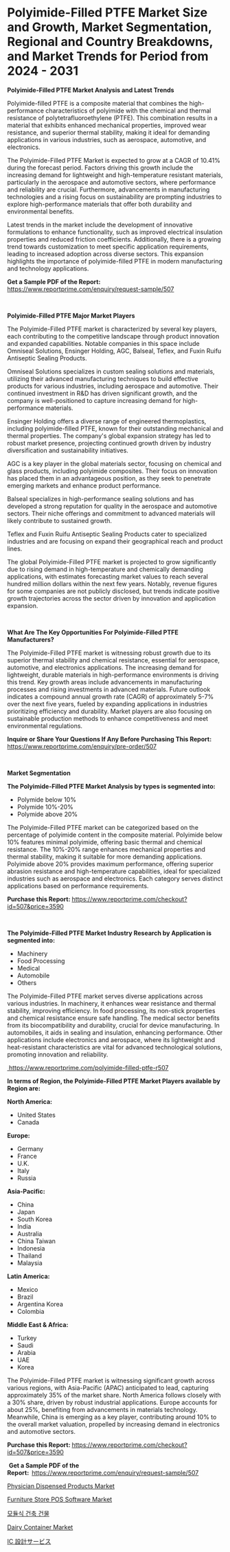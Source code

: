 <p><h1>Polyimide-Filled PTFE Market Size and Growth, Market Segmentation, Regional and Country Breakdowns, and Market Trends for Period from 2024 -  2031</h1></p><p><strong>Polyimide-Filled PTFE Market Analysis and Latest Trends</strong></p>
<p><p>Polyimide-filled PTFE is a composite material that combines the high-performance characteristics of polyimide with the chemical and thermal resistance of polytetrafluoroethylene (PTFE). This combination results in a material that exhibits enhanced mechanical properties, improved wear resistance, and superior thermal stability, making it ideal for demanding applications in various industries, such as aerospace, automotive, and electronics.</p><p>The Polyimide-Filled PTFE Market is expected to grow at a CAGR of 10.41% during the forecast period. Factors driving this growth include the increasing demand for lightweight and high-temperature resistant materials, particularly in the aerospace and automotive sectors, where performance and reliability are crucial. Furthermore, advancements in manufacturing technologies and a rising focus on sustainability are prompting industries to explore high-performance materials that offer both durability and environmental benefits.</p><p>Latest trends in the market include the development of innovative formulations to enhance functionality, such as improved electrical insulation properties and reduced friction coefficients. Additionally, there is a growing trend towards customization to meet specific application requirements, leading to increased adoption across diverse sectors. This expansion highlights the importance of polyimide-filled PTFE in modern manufacturing and technology applications.</p></p>
<p><strong>Get a Sample PDF of the Report:&nbsp;</strong> <a href="https://www.reportprime.com/enquiry/request-sample/507">https://www.reportprime.com/enquiry/request-sample/507</a></p>
<p>&nbsp;</p>
<p><strong>Polyimide-Filled PTFE Major Market Players</strong></p>
<p><p>The Polyimide-Filled PTFE market is characterized by several key players, each contributing to the competitive landscape through product innovation and expanded capabilities. Notable companies in this space include Omniseal Solutions, Ensinger Holding, AGC, Balseal, Teflex, and Fuxin Ruifu Antiseptic Sealing Products.</p><p>Omniseal Solutions specializes in custom sealing solutions and materials, utilizing their advanced manufacturing techniques to build effective products for various industries, including aerospace and automotive. Their continued investment in R&D has driven significant growth, and the company is well-positioned to capture increasing demand for high-performance materials.</p><p>Ensinger Holding offers a diverse range of engineered thermoplastics, including polyimide-filled PTFE, known for their outstanding mechanical and thermal properties. The company's global expansion strategy has led to robust market presence, projecting continued growth driven by industry diversification and sustainability initiatives.</p><p>AGC is a key player in the global materials sector, focusing on chemical and glass products, including polyimide composites. Their focus on innovation has placed them in an advantageous position, as they seek to penetrate emerging markets and enhance product performance.</p><p>Balseal specializes in high-performance sealing solutions and has developed a strong reputation for quality in the aerospace and automotive sectors. Their niche offerings and commitment to advanced materials will likely contribute to sustained growth.</p><p>Teflex and Fuxin Ruifu Antiseptic Sealing Products cater to specialized industries and are focusing on expand their geographical reach and product lines.</p><p>The global Polyimide-Filled PTFE market is projected to grow significantly due to rising demand in high-temperature and chemically demanding applications, with estimates forecasting market values to reach several hundred million dollars within the next few years. Notably, revenue figures for some companies are not publicly disclosed, but trends indicate positive growth trajectories across the sector driven by innovation and application expansion.</p></p>
<p>&nbsp;</p>
<p><strong>What Are The Key Opportunities For Polyimide-Filled PTFE Manufacturers?</strong></p>
<p><p>The Polyimide-Filled PTFE market is witnessing robust growth due to its superior thermal stability and chemical resistance, essential for aerospace, automotive, and electronics applications. The increasing demand for lightweight, durable materials in high-performance environments is driving this trend. Key growth areas include advancements in manufacturing processes and rising investments in advanced materials. Future outlook indicates a compound annual growth rate (CAGR) of approximately 5-7% over the next five years, fueled by expanding applications in industries prioritizing efficiency and durability. Market players are also focusing on sustainable production methods to enhance competitiveness and meet environmental regulations.</p></p>
<p><strong>Inquire or Share Your Questions If Any Before Purchasing This Report:</strong> <a href="https://www.reportprime.com/enquiry/pre-order/507">https://www.reportprime.com/enquiry/pre-order/507</a></p>
<p>&nbsp;</p>
<p><strong>Market Segmentation</strong></p>
<p><strong>The Polyimide-Filled PTFE Market Analysis by types is segmented into:</strong></p>
<p><ul><li>Polymide below 10%</li><li>Polymide 10%-20%</li><li>Polymide above 20%</li></ul></p>
<p><p>The Polyimide-Filled PTFE market can be categorized based on the percentage of polyimide content in the composite material. Polyimide below 10% features minimal polyimide, offering basic thermal and chemical resistance. The 10%-20% range enhances mechanical properties and thermal stability, making it suitable for more demanding applications. Polyimide above 20% provides maximum performance, offering superior abrasion resistance and high-temperature capabilities, ideal for specialized industries such as aerospace and electronics. Each category serves distinct applications based on performance requirements.</p></p>
<p><strong>Purchase this Report:&nbsp;</strong><a href="https://www.reportprime.com/checkout?id=507&price=3590">https://www.reportprime.com/checkout?id=507&price=3590</a></p>
<p>&nbsp;</p>
<p><strong>The Polyimide-Filled PTFE Market Industry Research by Application is segmented into:</strong></p>
<p><ul><li>Machinery</li><li>Food Processing</li><li>Medical</li><li>Automobile</li><li>Others</li></ul></p>
<p><p>The Polyimide-Filled PTFE market serves diverse applications across various industries. In machinery, it enhances wear resistance and thermal stability, improving efficiency. In food processing, its non-stick properties and chemical resistance ensure safe handling. The medical sector benefits from its biocompatibility and durability, crucial for device manufacturing. In automobiles, it aids in sealing and insulation, enhancing performance. Other applications include electronics and aerospace, where its lightweight and heat-resistant characteristics are vital for advanced technological solutions, promoting innovation and reliability.</p></p>
<p><a href="https://www.reportprime.com/polyimide-filled-ptfe-r507">&nbsp;https://www.reportprime.com/polyimide-filled-ptfe-r507</a></p>
<p><strong>In terms of Region, the Polyimide-Filled PTFE Market Players available by Region are:</strong></p>
<p>
    <p> <strong> North America: </strong>
        <ul>
            <li>United States</li>
            <li>Canada</li>
        </ul>
        </p> 
    <p> <strong> Europe: </strong>
        <ul>
            <li>Germany</li>
            <li>France</li>
            <li>U.K.</li>
            <li>Italy</li>
            <li>Russia</li>
        </ul>
        </p> 
    <p> <strong> Asia-Pacific: </strong>
        <ul>
            <li>China</li>
            <li>Japan</li>
            <li>South Korea</li>
            <li>India</li>
            <li>Australia</li>
            <li>China Taiwan</li>
            <li>Indonesia</li>
            <li>Thailand</li>
            <li>Malaysia</li>
        </ul>
        </p> 
    <p> <strong> Latin America: </strong>
        <ul>
            <li>Mexico</li>
            <li>Brazil</li>
            <li>Argentina Korea</li>
            <li>Colombia</li>
        </ul>
        </p> 
    <p> <strong> Middle East & Africa: </strong>
        <ul>
            <li>Turkey</li>
            <li>Saudi</li>
            <li>Arabia</li>
            <li>UAE</li>
            <li>Korea</li>
        </ul>
    </p>
    </p>
<p><p>The Polyimide-Filled PTFE market is witnessing significant growth across various regions, with Asia-Pacific (APAC) anticipated to lead, capturing approximately 35% of the market share. North America follows closely with a 30% share, driven by robust industrial applications. Europe accounts for about 25%, benefiting from advancements in materials technology. Meanwhile, China is emerging as a key player, contributing around 10% to the overall market valuation, propelled by increasing demand in electronics and automotive sectors.</p></p>
<p><strong>Purchase this Report: </strong><a href="https://www.reportprime.com/checkout?id=507&price=3590">https://www.reportprime.com/checkout?id=507&price=3590</a></p>
<p>&nbsp;<strong>Get a Sample PDF of the Report:&nbsp;&nbsp;</strong><a href="https://www.reportprime.com/enquiry/request-sample/507">https://www.reportprime.com/enquiry/request-sample/507</a></p>
<p><strong></strong></p>
<p><p><a href="https://issuu.com/reportprime-2/docs/physician-dispensed-products-market_dcd686c9c6ea00">Physician Dispensed Products Market</a></p><p><a href="https://medium.com/@dinoziemann2023/furniture-store-pos-software-market-industry-trends-and-forecast-for-period-from-2024-to-2031-534c99cbfe38">Furniture Store POS Software Market</a></p><p><a href="https://medium.com/@greggibson7876/%EB%AA%A8%EB%93%88%EB%9F%AC-%EA%B1%B4%EC%B6%95-%EC%8B%9C%EC%9E%A5-%EA%B8%80%EB%A1%9C%EB%B2%8C-%EB%B0%8F-%EC%A7%80%EC%97%AD-%EB%B6%84%EC%84%9D-%EC%A7%80%EC%97%AD-%EA%B5%AD%EA%B0%80-%EC%88%98%EC%A4%80-%EB%B6%84%EC%84%9D-%EB%B0%8F-%EA%B2%BD%EC%9F%81-%ED%99%98%EA%B2%BD%EC%97%90-%EC%A4%91%EC%A0%90-bdd64d6b6edf">모듈식 건축 건물</a></p><p><a href="https://www.linkedin.com/pulse/global-dairy-container-industry-types-applications-market-players-y7n1e?trackingId=1pIqlPiTTHeb0yynH2NT8A%3D%3D">Dairy Container Market</a></p><p><a href="https://medium.com/@harperhe4e26/%E3%82%B0%E3%83%AD%E3%83%BC%E3%83%90%E3%83%ABic%E3%83%87%E3%82%B6%E3%82%A4%E3%83%B3%E3%82%B5%E3%83%BC%E3%83%93%E3%82%B9%E5%B8%82%E5%A0%B4%E3%81%AE%E3%83%88%E3%83%AC%E3%83%B3%E3%83%89%E3%81%A8%E9%9D%A9%E6%96%B0-%E5%89%8D%E5%90%91%E3%81%8D%E3%81%AA%E5%88%86%E6%9E%90-2024%E5%B9%B4-2031%E5%B9%B4-a55f922638e5">IC 設計サービス</a></p></p>